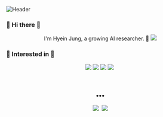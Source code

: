 ![Header](https://capsule-render.vercel.app/api?type=slice&height=160&text=Jung%20Hyein&desc=AI%20research%20engineer&descAlign=81&descAlignY=55&animation=fadeIn&fontColor=3D3D3D&fontSize=40&fontAlign=80&fontAlignY=30&color=FFFF65)

<h3> 👋 Hi there 👋 </h3>

<p align="center">
I'm Hyein Jung, a growing AI researcher. 🌱 
<a href="https://hits.seeyoufarm.com"><img src="https://hits.seeyoufarm.com/api/count/incr/badge.svg?url=https%3A%2F%2Fgithub.com%2FHyen4110%2Fhit-counter&count_bg=%2326695F&title_bg=%23E2E07A&icon=&icon_color=%23E7E7E7&title=hits&edge_flat=true"/></a>
<br>
  <h3 >🌈 Interested in 🌈</h3> 
<p align="center">
  <img src="https://img.shields.io/badge/-NLP-orange"/>
  <img src="https://img.shields.io/badge/-Emotion Detection-red"/>
  <img src="https://img.shields.io/badge/-Speech Recognition-blue"/>
  <img src="https://img.shields.io/badge/-contrastive learning-black"/>&nbsp
</p>
<br>
<!-- </p>
<h3 align="center">📚 Technology Stack 📚</h3>

<p >
  <img src="https://img.shields.io/badge/Python-3766AB?style=flat-square&logo=Python&logoColor=white"/></a>
  <img src="https://img.shields.io/badge/Pytorch-EE4C2C?style=flat-square&logo=Pytorch&logoColor=white"/></a>
  <img src="https://img.shields.io/badge/MySQL-4479A1?style=flat-square&logo=MySQL&logoColor=white"/></a>
</p> -->

<h3 align="center">•••</h3>

<p align="center">
  <a href="https://hyen4110.tistory.com/"><img src="https://img.shields.io/badge/Tech%20Blog-262626?style=flat-square&logo=D-Wave Systems&logoColor=white&link=https://hyen4110.tistory.com/"/></a>&nbsp
  <a href="mailto:heianjung@gmail.com"><img src="https://img.shields.io/badge/Gmail-d14836?style=flat-square&logo=Gmail&logoColor=white&link=mailto:heianjung@gmail.com"></a>
  
</p
  
 
<!-- ![Footer](https://capsule-render.vercel.app/api?type=slice&height=160&animation=fadeIn&fontColor=FFFF8F&fontSize=40&fontAlign=80&fontAlignY=30&color=FFFF65&section=footer) -->
  
